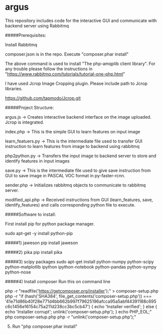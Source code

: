 # argus

This repository includes code for the interactive GUI and communicate with backend server using Rabbitmq

#####Prerequisites:

Install Rabbitmq 

composer.json is in the repo. Execute "composer.phar install"

The above command is used to install "The php-amqplib client library". For any trouble please follow the instructions in "https://www.rabbitmq.com/tutorials/tutorial-one-php.html"

I have used Jcrop Image Cropping plugin. Please include path to Jcrop libraries.

https://github.com/tapmodo/Jcrop.git

#####Project Structure:

argus.js -> Creates interactive backend interface on the image uploaded. Jcrop is integrated.

index.php -> This is the simple GUI to learn features on input image

learn_featuers.py -> This is the intermediate file used to transfer GUI instruction to learn features from image to backend using rabbitmq

php2python.py     -> Transfers the input image to backend server to store and identify features in input images  
 
save.py           -> This is the intermediate file used to give save instruction from GUI to save image in PASCAL VOC format in py-faster-rcnn.

sender.php        -> Initializes rabbitmq objects to communicate to rabbitmq server.

modified_api.php  -> Received instructions from GUI (learn_features, save, identify_features) and calls corresponding python file to execute.

#####Software to install:

First install pip for python package manager.

sudo apt-get -y install python-pip

#####1) jaweson
pip install jaweson

#####2) pika
pip install pika

#####3) scipy packages
sudo apt-get install python-numpy python-scipy python-matplotlib ipython ipython-notebook python-pandas python-sympy python-nose

#####4) Install composer
Run this on command line

php -r "readfile('https://getcomposer.org/installer');" > composer-setup.php
php -r "if (hash('SHA384', file_get_contents('composer-setup.php')) === '41e71d86b40f28e771d4bb662b997f79625196afcca95a5abf44391188c695c6c1456e16154c75a211d238cc3bc5cb47') { echo 'Installer verified'; } else { echo 'Installer corrupt'; unlink('composer-setup.php'); } echo PHP_EOL;"
php composer-setup.php
php -r "unlink('composer-setup.php');"

5) Run "php composer.phar install"

